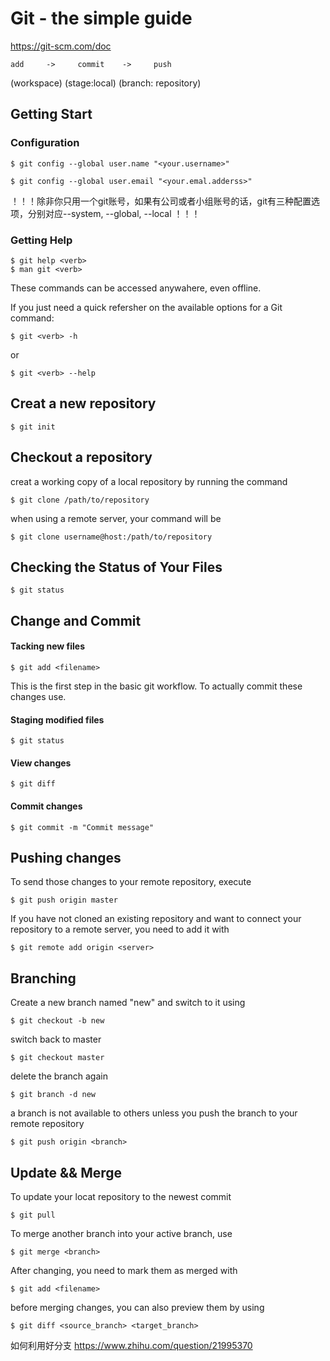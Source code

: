 # Git - the simple guide

https://git-scm.com/doc

    add     ->     commit    ->     push
  (workspace)   (stage:local)  (branch: repository)  

## Getting Start
### Configuration
```shell
$ git config --global user.name "<your.username>"
```
``` shell
$ git config --global user.email "<your.emal.adderss>"
```
！！！除非你只用一个git账号，如果有公司或者小组账号的话，git有三种配置选项，分别对应--system, --global, --local ！！！


### Getting Help
``` shell
$ git help <verb>
$ man git <verb>
```
These commands can be accessed anywahere, even offline.

If you just need a quick refersher on the available options for a Git command:
```shell
$ git <verb> -h
```
or
```shell
$ git <verb> --help
```

## Creat a new repository
``` shell
$ git init
```

## Checkout a repository
creat a working copy of a local repository by running the command
``` shell
$ git clone /path/to/repository
```
when using a remote server, your command will be
```shell
$ git clone username@host:/path/to/repository
```

## Checking the Status of Your Files
``` shell
$ git status
```

## Change and Commit 
#### Tacking new files
``` shell
$ git add <filename>
```
This is the first step in the basic git workflow. To actually commit these changes use.
#### Staging modified files
``` shell
$ git status
```
#### View changes
``` shell
$ git diff
```
#### Commit changes
``` shell
$ git commit -m "Commit message"
```

## Pushing changes
To send those changes to your remote repository, execute 
``` shell
$ git push origin master
```

If you have not cloned an existing repository and want to connect your repository to a remote server, you need to add it with
``` shell
$ git remote add origin <server>
```

## Branching
Create a new branch named "new" and switch to it using
``` shell
$ git checkout -b new
```

switch back to master
``` shell
$ git checkout master
```

delete the branch again
``` shell
$ git branch -d new
```

a branch is not available to others unless you push the branch to your remote repository
``` shell
$ git push origin <branch>
```
## Update && Merge
To update your locat repository to the newest commit
``` shell
$ git pull
```

To merge another branch into your active branch, use
``` shell
$ git merge <branch>
```

After changing, you need to mark them as merged with
``` shell
$ git add <filename>
```
before merging changes, you can also preview them by using
``` shell
$ git diff <source_branch> <target_branch>
```

如何利用好分支 https://www.zhihu.com/question/21995370
